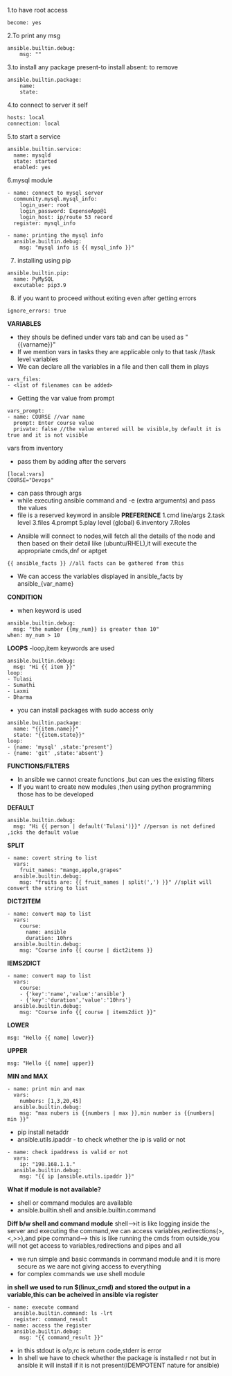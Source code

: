 
1.to have root access
```
become: yes
```
2.To print any msg
```
ansible.builtin.debug:  
    msg: ""
```
3.to install any package
present-to install
absent: to remove
```
ansible.builtin.package:
    name:
    state:
```
4.to connect to server it self
```
hosts: local
connection: local
```
5.to start a service
```
ansible.builtin.service:
  name: mysqld
  state: started
  enabled: yes
```
6.mysql module
```
- name: connect to mysql server
  community.mysql.mysql_info:
    login_user: root
    login_password: ExpenseApp@1
    login_host: ip/route 53 record
  register: mysql_info

- name: printing the mysql info
  ansible.builtin.debug:
    msg: "mysql info is {{ mysql_info }}"
```

7. installing using pip
```
ansible.builtin.pip:
  name: PyMySQL
  excutable: pip3.9
```
8. if you want to proceed without exiting even after getting errors
```
ignore_errors: true
```


**VARIABLES**
* they shouls be defined under vars tab and can be used as "{{varname}}"
* If we mention vars in tasks they are applicable only to that task //task level variables
* We can declare all the variables in a file and then call them in plays
```
vars_files:
- <list of filenames can be added>
```
* Getting the var value from prompt
```
vars_prompt:
- name: COURSE //var name
  prompt: Enter course value  
  private: false //the value entered will be visible,by default it is true and it is not visible
```

vars from inventory
* pass them by adding after the servers
```
[local:vars]
COURSE="Devops"
```

- can pass through args
- while executing ansible command and -e (extra arguments) and pass the values
- file is a reserved keyword in ansible
**PREFERENCE**
1.cmd line/args
2.task level
3.files
4.prompt
5.play level (global)
6.inventory
7.Roles

* Ansible will connect to nodes,will fetch all the details of the node and then based on their detail like (ubuntu/RHEL),it will execute the appropriate cmds,dnf or aptget
```
{{ ansible_facts }} //all facts can be gathered from this
```
* We can access the variables displayed in ansible_facts by ansible_{var_name}

**CONDITION**
- when keyword is used
```
ansible.builtin.debug:
  msg: "the number {{my_num}} is greater than 10"
when: my_num > 10
```

**LOOPS**
-loop,item keywords are used
```
ansible.builtin.debug:
  msg: "Hi {{ item }}"
loop:
- Tulasi
- Sumathi
- Laxmi
- Dharma
```

* you can install packages with sudo access only
```
ansible.builtin.package:
  name: "{{item.name}}"
  state: "{{item.state}}"
loop:
- {name: 'mysql' ,state:'present'}
- {name: 'git' ,state:'absent'}
```

**FUNCTIONS/FILTERS**
* In ansible we cannot create functions ,but can ues the existing filters
* If you want to create new modules ,then using python programming those has to be developed

**DEFAULT**
```
ansible.builtin.debug:
  msg: "Hi {{ person | default('Tulasi')}}" //person is not defined ,icks the default value
```

**SPLIT**
```
- name: covert string to list
  vars:
    fruit_names: "mango,apple,grapes"
  ansible.builtin.debug:
    msg: "fruits are: {{ fruit_names | split(',') }}" //split will convert the string to list
```

**DICT2ITEM**

```
- name: convert map to list
  vars: 
    course: 
      name: ansible
      duration: 10hrs
  ansible.builtin.debug:
    msg: "Course info {{ course | dict2items }}
```

**IEMS2DICT**

```
- name: convert map to list
  vars: 
    course: 
    - {'key':'name','value':'ansible'}
    - {'key':'duration','value':'10hrs'}
  ansible.builtin.debug:
    msg: "Course info {{ course | items2dict }}"
```

**LOWER**
```
msg: "Hello {{ name| lower}}
```

**UPPER**
```
msg: "Hello {{ name| upper}}
```
**MIN and MAX**
```
- name: print min and max
  vars:
    numbers: [1,3,20,45]
  ansible.builtin.debug:
    msg: "max nubers is {{numbers | max }},min number is {{numbers| min }}"
```
* pip install netaddr
* ansible.utils.ipaddr - to check whether the ip is valid or not
```
- name: check ipaddress is valid or not
  vars:
    ip: "198.168.1.1."
  ansible.builtin.debug:
    msg: "{{ ip |ansible.utils.ipaddr }}"
```

**What if module is not available?**
- shell or command modules are available
- ansible.builtin.shell and ansible.builtin.command

**Diff b/w shell and command module**
shell-->it is like logging inside the server and executing the command,we can access variables,redirections(>,<,>>),and pipe
command--> this is like running the cmds from outside,you will not get access to variables,redirections and pipes and all
- we run simple and basic commands in command module and it is more secure as we aare not giving access to everything
- for complex commands we use shell module

**in shell we used to run $(linux_cmd) and stored the output in a variable,this can be acheived in ansible via register**
```
- name: execute command
  ansible.builtin.command: ls -lrt
  register: command_result
- name: access the register
  ansible.builtin.debug:
    msg: "{{ command_result }}"
```
* in this stdout is o/p,rc is return code,stderr is error
* In shell we have to check whether the package is installed r not but in ansible it will install if it is not present(IDEMPOTENT nature for ansible)